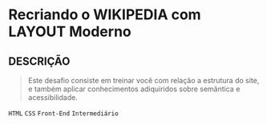 # Recriando o WIKIPEDIA com LAYOUT Moderno

## DESCRIÇÃO

> Este desafio consiste em treinar você com relação a estrutura do site, e também aplicar conhecimentos adiquiridos sobre semântica e acessibilidade.

`HTML` `CSS` `Front-End` `Intermediário` 